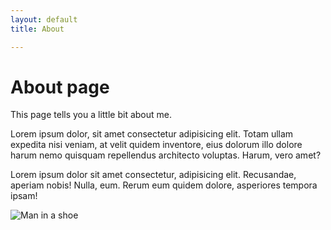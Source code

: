 ```yaml
---
layout: default
title: About

---
```

# About page

This page tells you a little bit about me.

Lorem ipsum dolor, sit amet consectetur adipisicing elit. Totam ullam expedita nisi veniam, at velit quidem inventore, eius dolorum illo dolore harum nemo quisquam repellendus architecto voluptas. Harum, vero amet?

Lorem ipsum dolor sit amet consectetur, adipisicing elit. Recusandae, aperiam nobis! Nulla, eum. Rerum eum quidem dolore, asperiores tempora ipsam!

![Man in a shoe](/assets/images/man-in-shoe.jpg)